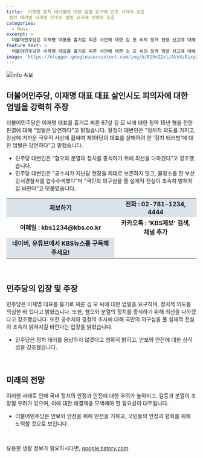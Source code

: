 ```yaml
---
title:  이재명 정치 테러범에 대한 엄벌 요구에 민주 사자어 호응
 정치 테러범 이재명 민주의 엄벌 요구에 뜻밖의 호응
categories:
  - News
excerpt: >
  더불어민주당은 이재명 대표를 흉기로 찌른 사건에 대한 김 모 씨의 징역 형량 선고에 대해 엄벌은 당연하다고 밝혔다. 민주당은 정치적 의도를 갖고 제1야당의 대표를 살해하려 한 행위에 대한 벌을 요구하며, 공수처의 조사과정에 대한 의구심을 제기하고 진실규명을 강조했다. 또한, 정치 테러를 용납하지 않겠다며 혐오와 분열의 정치를 종식하기 위해 노력하겠다고 강조했다.
feature_text: >
  더불어민주당은 이재명 대표를 흉기로 찌른 사건에 대한 김 모 씨의 징역 형량 선고에 대해 엄벌은 당연하다고 밝혔다. 민주당은 정치적 의도를 갖고 제1야당의 대표를 살해하려 한 행위에 대한 벌을 요구하며, 공수처의 조사과정에 대한 의구심을 제기하고 진실규명을 강조했다. 또한, 정치 테러를 용납하지 않겠다며 혐오와 분열의 정치를 종식하기 위해 노력하겠다고 강조했다.
image: 'https://blogger.googleusercontent.com/img/b/R29vZ2xl/AVvXsEixyZcFfHzMRdzZMjFBmAUKJYCLCGyLL1o632UiGVXcaFdKo_bkvkuCioo0uUKlGfBVcT3P84aROyZIXSBEx3Aw5nCQ3pTgDom1WDC4m8eifvWiAmWEEVb4x6G_l8C0QH225ldMjyaFvpxGEBGNO37VmDTDMHGhJPq73UglMfDca1-0aw/s1600/blogspot.png'
---
```


<p><img src="https://blogger.googleusercontent.com/img/b/R29vZ2xl/AVvXsEixyZcFfHzMRdzZMjFBmAUKJYCLCGyLL1o632UiGVXcaFdKo_bkvkuCioo0uUKlGfBVcT3P84aROyZIXSBEx3Aw5nCQ3pTgDom1WDC4m8eifvWiAmWEEVb4x6G_l8C0QH225ldMjyaFvpxGEBGNO37VmDTDMHGhJPq73UglMfDca1-0aw/s1600/blogspot.png" alt="info 속보" /></p>

<h2 data-ke-size="size26">더불어민주당, 이재명 대표 대표 살인시도 피의자에 대한 엄벌을 강력히 주장</h2>

<p data-ke-size="size16">더불어민주당은 이재명 대표를 흉기로 찌른 67살 김 모 씨에 대한 징역 15년 형을 전한 판결에 대해 "엄벌은 당연하다"고 밝혔습니다. 황정아 대변인은 "정치적 의도를 가지고, 망상에 가까운 극우적 사상에 휩싸여 제1야당의 대표를 살해하려 한 '정치 테러범'에 대한 엄벌은 당연하다"고 말했습니다.</p>

<ul>
  <li>민주당 대변인은 "혐오와 분열의 정치를 종식하기 위해 최선을 다하겠다"고 강조했습니다.</li>
  <li>민주당 대변인은 "공수처가 지난달 현장을 제대로 보존하지 않고, 물청소를 한 부산 강서경찰서를 압수수색했다"며 "국민의 의구심을 풀 실체적 진실이 조속히 밝혀지길 바란다"고 덧붙였습니다.</li>
</ul>

<table>
  <tr style="background-color: #21538527;">
    <td style="text-align: center; height: 17px;"><b>제보하기</b></td>
    <td style="text-align: center; height: 17px;"><b>전화 : 02-781-1234, 4444</b></td>
  </tr>
  <tr>
    <td style="text-align: center; height: 17px;"><b>이메일 : kbs1234@kbs.co.kr</b></td>
    <td style="text-align: center; height: 17px;"><b>카카오톡 : 'KBS제보' 검색, 채널 추가</b></td>
  </tr>
  <tr style="background-color: #21538527;">
    <td style="text-align: center; height: 17px;"><b>네이버, 유튜브에서 KBS뉴스를 구독해주세요!</b></td>
  </tr>
</table>

<p data-ke-size="size16">&nbsp;</p>

<h2 data-ke-size="size26">민주당의 입장 및 주장</h2>

<p data-ke-size="size16">민주당은 이재명 대표를 흉기로 찌른 김 모 씨에 대한 엄벌을 요구하며, 정치적 의도를 의심한 바 있다고 밝혔습니다. 또한, 혐오와 분열의 정치를 종식하기 위해 최선을 다하겠다고 강조했습니다. 또한 공수처와 경찰의 조사에 대해 국민의 의구심을 풀 실체적 진실이 조속히 밝혀지길 바란다는 입장을 밝혔습니다.</p>

<ul>
  <li>민주당은 정치 테러를 용납하지 않겠다고 명확히 밝히고, 안보와 안전에 대한 심각성을 강조했습니다.</li>
</ul>

<p data-ke-size="size16">&nbsp;</p>

<h2 data-ke-size="size26">미래의 전망</h2>

<p data-ke-size="size16">이러한 사태로 인해 국내 정치의 안정과 안전에 대한 우려가 높아지고, 갈등과 분열이 조장될 우려가 있으며, 이에 대한 해결책을 모색해야 할 필요성이 대두됩니다.</p>

<ul>
  <li>더불어민주당은 안보와 안전을 위해 만전을 기하고, 국민들의 안정과 평화를 위해 노력할 것으로 보입니다.</li>
</ul>

<p data-ke-size="size16">&nbsp;</p>
유용한 생활 정보가 필요하시다면, <a href="https://qoogle.tistory.com" rel="dofollow">qoogle.tistory.com</a>


